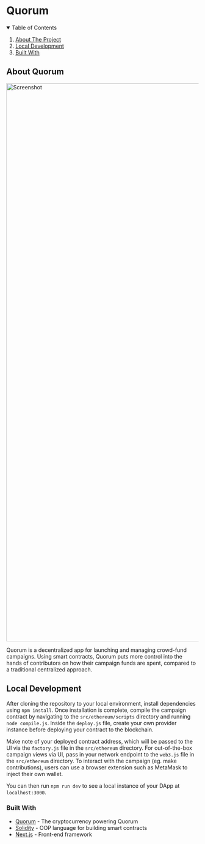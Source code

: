 # Quorum


<!-- TABLE OF CONTENTS -->
<details open="open">
  <summary>Table of Contents</summary>
  <ol>
    <li><a href="#about-quorum">About The Project</a></li>
    <li><a href="#local-development">Local Development</a></li>
    <li><a href="#built-with">Built With</a></li>
  </ol>
</details>

## About Quorum
<img width="1459" alt="Screenshot" src="https://github.com/pbeck6/quorum/assets/67029914/78a4e8e6-b229-4c87-b12e-5a0fb9b3a5fe">


Quorum is a decentralized app for launching and managing crowd-fund campaigns. Using smart contracts, Quorum puts more control into the hands of contributors on how their campaign funds are spent, compared to a traditional centralized approach.

## Local Development

After cloning the repository to your local environment, install dependencies using `npm install`. Once installation is complete, compile the campaign contract by navigating to the `src/ethereum/scripts` directory and running `node compile.js`. Inside the `deploy.js` file, create your own provider instance before deploying your contract to the blockchain. 

Make note of your deployed contract address, which will be passed to the UI via the `factory.js` file in the `src/ethereum` directory. For out-of-the-box campaign views via UI, pass in your network endpoint to the `web3.js` file in the `src/ethereum` directory. To interact with the campaign (eg. make contributions), users can use a browser extension such as MetaMask to inject their own wallet.

You can then run `npm run dev` to see a local instance of your DApp at `localhost:3000`.

### Built With

  * [Quorum](https://ethereum.org/) - The cryptocurrency powering Quorum
  * [Solidity](https://soliditylang.org/) - OOP language for building smart contracts
  * [Next.js](https://nextjs.org/) - Front-end framework
